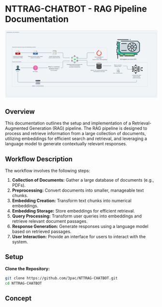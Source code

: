 # NTTRAG-CHATBOT - RAG Pipeline Documentation
![Texte alternatif](img/workflow.png)


## Overview

This documentation outlines the setup and implementation of a Retrieval-Augmented Generation (RAG) pipeline. The RAG pipeline is designed to process and retrieve information from a large collection of documents, utilizing embeddings for efficient search and retrieval, and leveraging a language model to generate contextually relevant responses.

## Workflow Description

The workflow involves the following steps:

1. **Collection of Documents:** Gather a large database of documents (e.g., PDFs).
2. **Preprocessing:** Convert documents into smaller, manageable text chunks.
3. **Embedding Creation:** Transform text chunks into numerical embeddings.
4. **Embedding Storage:** Store embeddings for efficient retrieval.
5. **Query Processing:** Transform user queries into embeddings and retrieve relevant document passages.
6. **Response Generation:** Generate responses using a language model based on retrieved passages.
7. **User Interaction:** Provide an interface for users to interact with the system.


## Setup


**Clone the Repository:**

```bash
git clone https://github.com/3pac/NTTRAG-CHATBOT.git
cd NTTRAG-CHATBOT
```
## Concept

